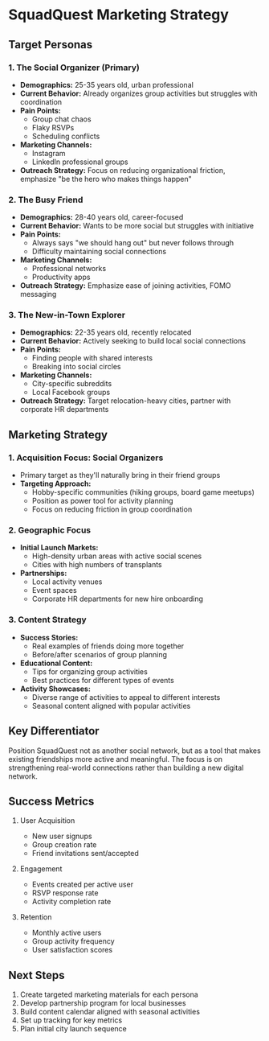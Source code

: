 # SquadQuest Marketing Strategy

## Target Personas

### 1. The Social Organizer (Primary)

- **Demographics:** 25-35 years old, urban professional
- **Current Behavior:** Already organizes group activities but struggles with coordination
- **Pain Points:**
  - Group chat chaos
  - Flaky RSVPs
  - Scheduling conflicts
- **Marketing Channels:**
  - Instagram
  - LinkedIn professional groups
- **Outreach Strategy:** Focus on reducing organizational friction, emphasize "be the hero who makes things happen"

### 2. The Busy Friend

- **Demographics:** 28-40 years old, career-focused
- **Current Behavior:** Wants to be more social but struggles with initiative
- **Pain Points:**
  - Always says "we should hang out" but never follows through
  - Difficulty maintaining social connections
- **Marketing Channels:**
  - Professional networks
  - Productivity apps
- **Outreach Strategy:** Emphasize ease of joining activities, FOMO messaging

### 3. The New-in-Town Explorer

- **Demographics:** 22-35 years old, recently relocated
- **Current Behavior:** Actively seeking to build local social connections
- **Pain Points:**
  - Finding people with shared interests
  - Breaking into social circles
- **Marketing Channels:**
  - City-specific subreddits
  - Local Facebook groups
- **Outreach Strategy:** Target relocation-heavy cities, partner with corporate HR departments

## Marketing Strategy

### 1. Acquisition Focus: Social Organizers

- Primary target as they'll naturally bring in their friend groups
- **Targeting Approach:**
  - Hobby-specific communities (hiking groups, board game meetups)
  - Position as power tool for activity planning
  - Focus on reducing friction in group coordination

### 2. Geographic Focus

- **Initial Launch Markets:**
  - High-density urban areas with active social scenes
  - Cities with high numbers of transplants
- **Partnerships:**
  - Local activity venues
  - Event spaces
  - Corporate HR departments for new hire onboarding

### 3. Content Strategy

- **Success Stories:**
  - Real examples of friends doing more together
  - Before/after scenarios of group planning
- **Educational Content:**
  - Tips for organizing group activities
  - Best practices for different types of events
- **Activity Showcases:**
  - Diverse range of activities to appeal to different interests
  - Seasonal content aligned with popular activities

## Key Differentiator

Position SquadQuest not as another social network, but as a tool that makes existing friendships more active and meaningful. The focus is on strengthening real-world connections rather than building a new digital network.

## Success Metrics

1. User Acquisition
   - New user signups
   - Group creation rate
   - Friend invitations sent/accepted

2. Engagement
   - Events created per active user
   - RSVP response rate
   - Activity completion rate

3. Retention
   - Monthly active users
   - Group activity frequency
   - User satisfaction scores

## Next Steps

1. Create targeted marketing materials for each persona
2. Develop partnership program for local businesses
3. Build content calendar aligned with seasonal activities
4. Set up tracking for key metrics
5. Plan initial city launch sequence
